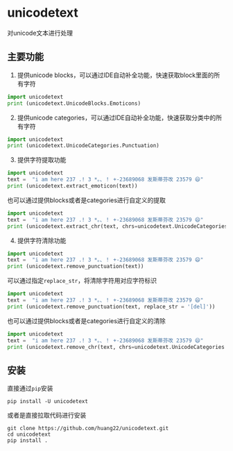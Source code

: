 # unicodetext
对unicode文本进行处理

## 主要功能
1. 提供unicode blocks，可以通过IDE自动补全功能，快速获取block里面的所有字符
```python
import unicodetext
print (unicodetext.UnicodeBlocks.Emoticons)
```
2. 提供unicode categories，可以通过IDE自动补全功能，快速获取分类中的所有字符
```python
import unicodetext
print (unicodetext.UnicodeCategories.Punctuation)
```
3. 提供字符提取功能
```python
import unicodetext
text =  "i am here 237 .! 3 *。、！ +-23689068 发斯蒂芬改 23579 😄"
print (unicodetext.extract_emoticon(text))
```
也可以通过提供blocks或者是categories进行自定义的提取
```python
import unicodetext
text =  "i am here 237 .! 3 *。、！ +-23689068 发斯蒂芬改 23579 😄"
print (unicodetext.extract_chr(text, chrs=unicodetext.UnicodeCategories.Symbol))
```

4. 提供字符清除功能
```python
import unicodetext
text =  "i am here 237 .! 3 *。、！ +-23689068 发斯蒂芬改 23579 😄"
print (unicodetext.remove_punctuation(text))
```
可以通过指定`replace_str`，将清除字符用对应字符标识
```python
import unicodetext
text =  "i am here 237 .! 3 *。、！ +-23689068 发斯蒂芬改 23579 😄"
print (unicodetext.remove_punctuation(text, replace_str = '[del]'))
```

也可以通过提供blocks或者是categories进行自定义的清除
```python
import unicodetext
text =  "i am here 237 .! 3 *。、！ +-23689068 发斯蒂芬改 23579 😄"
print (unicodetext.remove_chr(text, chrs=unicodetext.UnicodeCategories.Symbol))
```

## 安装
直接通过`pip`安装
```shell
pip install -U unicodetext
```
或者是直接拉取代码进行安装
```shell
git clone https://github.com/huang22/unicodetext.git
cd unicodetext
pip install .
```